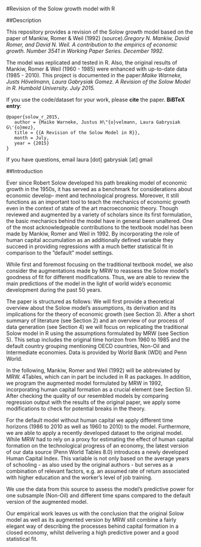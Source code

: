 #Revision of the Solow growth model with R

##Description

This repository provides a revision of the Solow growth model based on the paper of Mankiw, Romer & Weil (1992) (source).*Gregory N. Mankiw, David Romer, and David N. Weil. A contribution to the empirics of economic growth. Number 3541 in Working Paper Series. December 1992.*

The model was replicated and tested in R. Also, the original results of Mankiw, Romer & Weil (1960 - 1985) were enhanced with up-to-date data (1985 - 2010). This project is documented in the paper:*Maike Warneke, Justs Hövelmann, Laura Gabrysiak Gomez. A Revision of the Solow Model in R. Humbold University. July 2015.*

If you use the code/dataset for your work, please **cite** the paper. **BiBTeX entry**:
```
@paper{solow_r_2015,
   author = {Maike Warneke, Justus H\"{o}velmann, Laura Gabrysiak G\'{o}mez},
   title = {{A Revision of the Solow Model in R}},
   month = July,
   year = {2015}
}
```
If you have questions, email laura [dot] gabrysiak [at] gmail


##Introduction

Ever since Robert Solow developed his path breaking model of economic growth in
the 1950s, it has served as a benchmark for considerations about economic develop-
ment and technological progress. Moreover, it still functions as an important tool to teach the mechanics of economic
growth even in the context of state of the art macroeconomic theory. Though
reviewed and augmented by a variety of scholars since its first formulation, the basic
mechanics behind the model have in general been unaltered.
One of the most acknowledgeable contributions to the textbook model has been
made by Mankiw, Romer and Weil in 1992. By incorporating the role of human
capital accumulation as an additionally defined variable they succeed in providing
regressions with a much better statistical fit in comparison to the ”default” model
settings.

While first and foremost focusing on the traditional textbook model, we also consider
the augmentations made by MRW to reassess the Solow model’s goodness of
fit for different modifications. Thus, we are able to review the main predictions of
the model in the light of world wide’s economic development during the past 50
years.

The paper is structured as follows: We will first provide a theoretical overview about
the Solow model’s assumptions, its derivation and its implications for the theory of
economic growth (see Section 3). After a short summary of literature (see Section
2) and an overview of our process of data generation (see Section 4) we will focus
on replicating the traditional Solow model in R using the assumptions formulated
by MRW (see Section 5). This setup includes the original time horizon from 1960
to 1985 and the default country grouping mentioning OECD countries, Non-Oil and
Intermediate economies. Data is provided by World Bank (WDI) and Penn World.

In the following, Mankiw, Romer and Weil (1992) will be abbreviated by MRW.
4Tables, which can in part be included in R as packages. In addition, we program
the augmented model formulated by MRW in 1992, incorporating human capital
formation as a crucial element (see Section 5).
After checking the quality of our resembled models by comparing regression output
with the results of the original paper, we apply some modifications to check for
potential breaks in the theory.

For the default model without human capital we apply different time horizons (1986
to 2010 as well as 1960 to 2010) to the model.
Furthermore, we are able to apply a recently developed dataset to the original model.
While MRW had to rely on a proxy for estimating the effect of human capital
formation on the technological progress of an economy, the latest version of our data
source (Penn World Tables 8.0) introduces a newly developed Human Capital
Index. This variable is not only based on the average years of schooling - as also
used by the original authors - but serves as a combination of relevant factors, e.g.
an assumed rate of return associated with higher education and the worker’s level
of job training.

We use the data from this source to assess the model’s predictive power for one
subsample (Non-Oil) and different time spans compared to the default version of
the augmented model.

Our empirical work leaves us with the conclusion that the original Solow model as
well as its augmented version by MRW still combine a fairly elegant way of describing
the processes behind capital formation in a closed economy, whilst delivering a high
predictive power and a good statistical fit.


